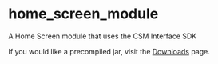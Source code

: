 home_screen_module
==================

A Home Screen module that uses the CSM Interface SDK

If you would like a precompiled jar, visit the [Downloads](https://github.com/ColoradoSchoolOfMines/home_screen_module/wiki/Downloads) page.
